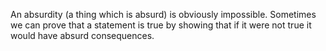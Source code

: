 An absurdity (a thing which is absurd) is obviously impossible.
Sometimes we can prove that a statement is true by showing that if it
were not true it would have absurd consequences.
